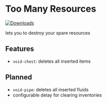 # Too Many Resources
[![Downloads](https://img.shields.io/badge/dynamic/json?url=https%3A%2F%2Fmods.factorio.com%2Fapi%2Fmods%2Ftoo-many-resources&query=downloads_count&style=for-the-badge&label=Downloads&color=e05d44)](https://mods.factorio.com/mod/too-many-resources)


lets you to destroy your spare resources

## Features

- `void-chest`: deletes all inserted items

## Planned

- `void-pipe`: deletes all inserted fluids
- configurable delay for clearing inventories
